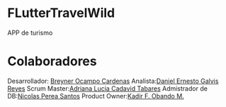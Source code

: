 # FLutterTravelWild
 APP de turismo

# Colaboradores
Desarrollador: [Breyner Ocampo Cardenas](https://github.com/BROC95)
Analista:[Daniel Ernesto Galvis Reyes](https://github.com/daniel0326)
Scrum Master:[Adriana Lucia Cadavid Tabares](https://github.com/adrianalcadavid5)
Admistrador de DB:[Nicolas Perea Santos]( https://github.com/dedassds)
Product Owner:[Kadir F. Obando M.](https://github.com/KadirObando)
